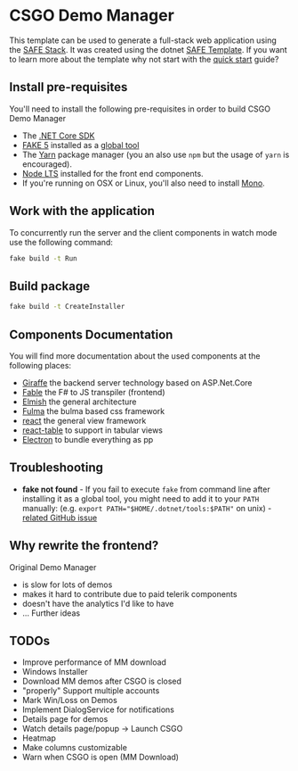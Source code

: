 # CSGO Demo Manager

This template can be used to generate a full-stack web application using the [SAFE Stack](https://safe-stack.github.io/). It was created using the dotnet [SAFE Template](https://safe-stack.github.io/docs/template-overview/). If you want to learn more about the template why not start with the [quick start](https://safe-stack.github.io/docs/quickstart/) guide?

## Install pre-requisites

You'll need to install the following pre-requisites in order to build CSGO Demo Manager

* The [.NET Core SDK](https://www.microsoft.com/net/download)
* [FAKE 5](https://fake.build/) installed as a [global tool](https://fake.build/fake-gettingstarted.html#Install-FAKE)
* The [Yarn](https://yarnpkg.com/lang/en/docs/install/) package manager (you an also use `npm` but the usage of `yarn` is encouraged).
* [Node LTS](https://nodejs.org/en/download/) installed for the front end components.
* If you're running on OSX or Linux, you'll also need to install [Mono](https://www.mono-project.com/docs/getting-started/install/).

## Work with the application

To concurrently run the server and the client components in watch mode use the following command:

```bash
fake build -t Run
```

## Build package

```bash
fake build -t CreateInstaller
```

## Components Documentation

You will find more documentation about the used components at the following places:

* [Giraffe](https://github.com/giraffe-fsharp/Giraffe/blob/master/DOCUMENTATION.md) the backend server technology based on ASP.Net.Core
* [Fable](https://fable.io/docs/) the F# to JS transpiler (frontend)
* [Elmish](https://elmish.github.io/elmish/) the general architecture
* [Fulma](https://fulma.github.io/Fulma/) the bulma based css framework
* [react](https://reactjs.org/) the general view framework
* [react-table](https://www.npmjs.com/package/react-table) to support in tabular views
* [Electron](https://electronjs.org/) to bundle everything as pp

## Troubleshooting

* **fake not found** - If you fail to execute `fake` from command line after installing it as a global tool, you might need to add it to your `PATH` manually: (e.g. `export PATH="$HOME/.dotnet/tools:$PATH"` on unix) - [related GitHub issue](https://github.com/dotnet/cli/issues/9321)

## Why rewrite the frontend?

Original Demo Manager

- is slow for lots of demos
- makes it hard to contribute due to paid telerik components
- doesn't have the analytics I'd like to have
- ... Further ideas

## TODOs

- Improve performance of MM download
- Windows Installer
- Download MM demos after CSGO is closed
- "properly" Support multiple accounts 
- Mark Win/Loss on Demos
- Implement DialogService for notifications
- Details page for demos
- Watch details page/popup -> Launch CSGO
- Heatmap
- Make columns customizable
- Warn when CSGO is open (MM Download)
